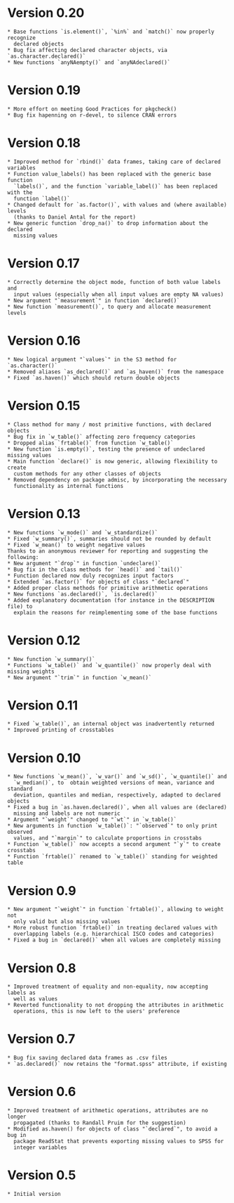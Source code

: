# Version 0.20
    * Base functions `is.element()`, `%in%` and `match()` now properly recognize
      declared objects
    * Bug fix affecting declared character objects, via `as.character.declared()`
    * New functions `anyNAempty()` and `anyNAdeclared()`

# Version 0.19
    * More effort on meeting Good Practices for pkgcheck()
    * Bug fix hapenning on r-devel, to silence CRAN errors

# Version 0.18
    * Improved method for `rbind()` data frames, taking care of declared variables
    * Function value_labels() has been replaced with the generic base function
      `labels()`, and the function `variable_label()` has been replaced with the
      function `label()`
    * Changed default for `as.factor()`, with values and (where available) levels
      (thanks to Daniel Antal for the report)
    * New generic function `drop_na()` to drop information about the declared
      missing values

# Version 0.17
    * Correctly determine the object mode, function of both value labels and
      input values (especially when all input values are empty NA values)
    * New argument "`measurement`" in function `declared()`
    * New function `measurement()`, to query and allocate measurement levels

# Version 0.16
    * New logical argument "`values`" in the S3 method for `as.character()`
    * Removed aliases `as_declared()` and `as_haven()` from the namespace
    * Fixed `as.haven()` which should return double objects

# Version 0.15
    * Class method for many / most primitive functions, with declared objects
    * Bug fix in `w_table()` affecting zero frequency categories
    * Dropped alias `frtable()` from function `w_table()`
    * New function `is.empty()`, testing the presence of undeclared missing values
    * Main function `declare()` is now generic, allowing flexibility to create
      custom methods for any other classes of objects
    * Removed dependency on package admisc, by incorporating the necessary
      functionality as internal functions

# Version 0.13
    * New functions `w_mode()` and `w_standardize()`
    * Fixed `w_summary()`, summaries should not be rounded by default
    * Fixed `w_mean()` to weight negative values
    Thanks to an anonymous reviewer for reporting and suggesting the following:
    * New argument "`drop`" in function `undeclare()`
    * Bug fix in the class methods for `head()` and `tail()`
    * Function declared now duly recognizes input factors
    * Extended `as.factor()` for objects of class "`declared`"
    * Added proper class methods for primitive arithmetic operations
    * New functions `as.declared()`, `is.declared()`
    * Added explanatory documentation (for instance in the DESCRIPTION file) to
      explain the reasons for reimplementing some of the base functions

# Version 0.12
    * New function `w_summary()`
    * Functions `w_table()` and `w_quantile()` now properly deal with missing weights
    * New argument "`trim`" in function `w_mean()`

# Version 0.11
    * Fixed `w_table()`, an internal object was inadvertently returned
    * Improved printing of crosstables

# Version 0.10
    * New functions `w_mean()`, `w_var()` and `w_sd()`, `w_quantile()` and
      `w_median()`, to  obtain weighted versions of mean, variance and standard
      deviation, quantiles and median, respectively, adapted to declared objects
    * Fixed a bug in `as.haven.declared()`, when all values are (declared)
      missing and labels are not numeric
    * Argument "`weight`" changed to "`wt`" in `w_table()`
    * New arguments in function `w_table()`: "`observed`" to only print observed
      values, and "`margin`" to calculate proportions in crosstabs
    * Function `w_table()` now accepts a second argument "`y`" to create crosstabs
    * Function `frtable()` renamed to `w_table()` standing for weighted table

# Version 0.9
    * New argument "`weight`" in function `frtable()`, allowing to weight not
      only valid but also missing values
    * More robust function `frtable()` in treating declared values with
      overlapping labels (e.g. hierarchical ISCO codes and categories)
    * Fixed a bug in `declared()` when all values are completely missing

# Version 0.8
    * Improved treatment of equality and non-equality, now accepting labels as
      well as values
    * Reverted functionality to not dropping the attributes in arithmetic
      operations, this is now left to the users' preference

# Version 0.7
    * Bug fix saving declared data frames as .csv files
    * `as.declared()` now retains the "format.spss" attribute, if existing

# Version 0.6
    * Improved treatment of arithmetic operations, attributes are no longer
      propagated (thanks to Randall Pruim for the suggestion)
    * Modified as.haven() for objects of class "`declared`", to avoid a bug in
      package ReadStat that prevents exporting missing values to SPSS for
      integer variables

# Version 0.5
    * Initial version
